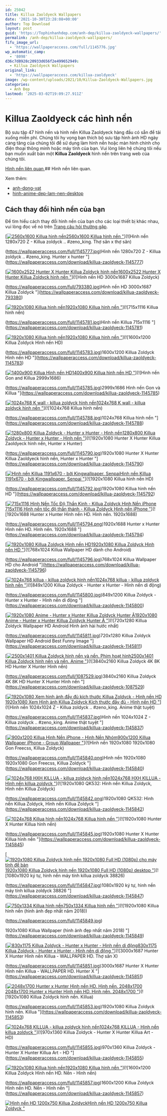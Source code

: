 ```yaml
---
id: 25042
title: Killua Zaoldyeck Wallpapers
date: '2021-10-30T23:28:08+00:00'
author: Top Download
layout: post
guid: 'https://Tophinhanhdep.com/anh-dep/killua-zaoldyeck-wallpapers/'
permalink: /anh-dep/killua-zaoldyeck-wallpapers/
fifu_image_url:
  - 'https://wallpaperaccess.com/full/1145776.jpg'
wp_automatic_camp:
  - '8098'
d36c7d8928c20933d656f2e499652949:
  - Killua Zaoldyeck Wallpapers
original_link:
  - 'https://wallpaperaccess.com/killua-zaoldyeck'
image: /wp-content/uploads/2021/10/Killua-Zaoldyeck-Wallpapers.jpg
categories:
  - Ảnh Đẹp
lastmod: '2025-03-02T19:09:27.911Z'
---
```

# Killua Zaoldyeck các hình nền

Bộ sưu tập 47 hình nền và hình nền Killua Zaoldyeck hàng đầu có sẵn để tải xuống miễn phí. Chúng tôi hy vọng bạn thích bộ sưu tập hình ảnh HD ngày càng tăng của chúng tôi để sử dụng làm hình nền hoặc màn hình chính cho điện thoại thông minh hoặc máy tính của bạn. Vui lòng liên hệ chúng tôi nếu bạn muốn xuất bản một **Killua Zaoldyeck** hình nền trên trang web của chúng tôi.

[Hình nền liên quan ](#related) ## Hình nền liên quan.

   
 Xem thêm:

   
- [anh-dong-vat](https://tophinhanhdep.com/the-gioi-dong-vat/anh-dong-vat/)
- [hinh-anime-dep-lam-nen-desktop](https://tophinhanhdep.com/anh-anime/hinh-anime-dep-lam-nen-desktop/)

## Cách thay đổi hình nền của bạn

Để tìm hiểu cách thay đổi hình nền của bạn cho các loại thiết bị khác nhau, vui lòng đọc về nó trên [Trang câu hỏi thường gặp](https://tophinhanhdep.com/faq/).

  
[[![2560x1600 Killua hình nền](https://wallpaperaccess.com/full/1145776.jpg)2560x1600 Killua hình nền "](https://wallpaperaccess.com/download/killua-zaoldyeck-1145776)](![Hình nền 1280x720 Z - Killua zoldyck .. #zeno_king.  Thợ săn x thợ săn)

(https://wallpaperaccess.com/full/1145777.jpg)Hình nền 1280x720 Z - Killua zoldyck .. #zeno\_king. Hunter x hunter "](https://wallpaperaccess.com/download/killua-zaoldyeck-1145777)

[[![1600x2522 Hunter X Hunter Killua Zoldyck hình nền](https://wallpaperaccess.com/full/1145778.jpg)1600x2522 Hunter X Hunter Killua Zoldyck hình nền "](https://wallpaperaccess.com/download/killua-zaoldyeck-1145778)](![Hình nền HD 3000x1687 Killua Zoldyck)

(https://wallpaperaccess.com/full/793380.jpg)Hình nền HD 3000x1687 Killua Zoldyck "](https://wallpaperaccess.com/download/killua-zaoldyeck-793380)

[[![1920x1080 Killua hình nền](https://wallpaperaccess.com/full/1145780.png)1920x1080 Killua hình nền "](https://wallpaperaccess.com/download/killua-zaoldyeck-1145780)](![715x1116 Killua hình nền)

(https://wallpaperaccess.com/full/1145781.jpg)Hình nền Killua 715x1116 "](https://wallpaperaccess.com/download/killua-zaoldyeck-1145781)

[[![1920x1080 Killua hình nền](https://wallpaperaccess.com/full/1145782.jpg)1920x1080 Killua hình nền "](https://wallpaperaccess.com/download/killua-zaoldyeck-1145782)](![1600x1200 Killua Zoldyck Hình nền HD)

(https://wallpaperaccess.com/full/1145783.jpg)1600x1200 Killua Zoldyck Hình nền HD "](https://wallpaperaccess.com/download/killua-zaoldyeck-1145783)

[[![1400x900 Killua Hình nền HD](https://wallpaperaccess.com/full/1145784.jpg)1400x900 Killua hình nền HD "](https://wallpaperaccess.com/download/killua-zaoldyeck-1145784)](![Hình nền Gon and Killua 2999x1686)

(https://wallpaperaccess.com/full/1145785.jpg)2999x1686 Hình nền Gon và Killua "](https://wallpaperaccess.com/download/killua-zaoldyeck-1145785)

[[![1024x768 K wall - killua zoldyck hình nền](https://wallpaperaccess.com/full/1145787.jpg)1024x768 K wall - killua zoldyck hình nền "](https://wallpaperaccess.com/download/killua-zaoldyeck-1145787)](![1024x768 Killua hình nền)

(https://wallpaperaccess.com/full/1145788.jpg)1024x768 Killua hình nền "](https://wallpaperaccess.com/download/killua-zaoldyeck-1145788)

[[![1280x800 Killua Zoldyck - Hunter x Hunter - Hình nền](https://wallpaperaccess.com/full/1145789.jpg)1280x800 Killua Zoldyck - Hunter x Hunter - Hình nền "](https://wallpaperaccess.com/download/killua-zaoldyeck-1145789)](![1920x1080 Hunter X Hunter Killua Zaoldyeck hình nền, Hunter x Hunter)

(https://wallpaperaccess.com/full/1145790.jpg)1920x1080 Hunter X Hunter Killua Zaoldyeck hình nền, Hunter x Hunter "](https://wallpaperaccess.com/download/killua-zaoldyeck-1145790)

[[![Hình nền Killua 1191x670 - bởi Kingwallpaper.  Senpai](https://wallpaperaccess.com/full/263319.jpg)Hình nền Killua 1191x670 - bởi Kingwallpaper. Senpai "](https://wallpaperaccess.com/download/killua-zaoldyeck-263319)](![1920x1080 Killua hình nền HD)

(https://wallpaperaccess.com/full/1145792.jpg)1920x1080 Killua hình nền HD "](https://wallpaperaccess.com/download/killua-zaoldyeck-1145792)

[[![715x1116 Hình Nền Tốc Độ Thần Kinh - Killua Zoldyck Hình Nền iPhone](https://wallpaperaccess.com/full/1145793.jpg)715x1116 Hình nền tốc độ thần thánh - Killua Zoldyck Hình nền iPhone "](https://wallpaperaccess.com/download/killua-zaoldyeck-1145793)](![1920x1688 Hunter x Hunter Hình nền HD.  Hình nền.  1920x1688)

(https://wallpaperaccess.com/full/1145794.png)1920x1688 Hunter x Hunter Hình nền HD. Hình nền. 1920x1688 "](https://wallpaperaccess.com/download/killua-zaoldyeck-1145794)

[[![1920x1080 Killua Zoldyck Hình nền HD](https://wallpaperaccess.com/full/1145795.png)1920x1080 Killua Zoldyck Hình nền HD "](https://wallpaperaccess.com/download/killua-zaoldyeck-1145795)](![768x1024 Killua Wallpaper HD dành cho Android)

(https://wallpaperaccess.com/full/1145796.jpg)768x1024 Killua Wallpaper HD cho Android "](https://wallpaperaccess.com/download/killua-zaoldyeck-1145796)

[[![1024x768 killua - killua zoldyck hình nền](https://wallpaperaccess.com/full/1145797.jpg)1024x768 killua - killua zoldyck hình nền "](https://wallpaperaccess.com/download/killua-zaoldyeck-1145797)](![849x1200 Killua Zoldyck - Hunter x Hunter - Hình nền di động)

(https://wallpaperaccess.com/full/1145800.jpg)849x1200 Killua Zoldyck - Hunter x Hunter - Hình nền di động "](https://wallpaperaccess.com/download/killua-zaoldyeck-1145800)

[[![1920x1080 Anime - Hunter x Hunter Killua Zoldyck Hunter Ã](https://wallpaperaccess.com/full/1145810.jpg)1920x1080 Anime - Hunter x Hunter Killua Zoldyck Hunter Ã "](https://wallpaperaccess.com/download/killua-zaoldyeck-1145810)](![720x1280 Killua Zoldyck Wallpaper HD Android Hình ảnh hài hước nhất)

(https://wallpaperaccess.com/full/1145811.jpg)720x1280 Killua Zoldyck Wallpaper HD Android Best Funny Image "](https://wallpaperaccess.com/download/killua-zaoldyeck-1145811)

[[![2500x1401 Killua Zoldyck hình nền và nền.  Phim hoạt hình](https://wallpaperaccess.com/full/1145823.png)2500x1401 Killua Zoldyck hình nền và nền. Anime "](https://wallpaperaccess.com/download/killua-zaoldyeck-1145823)](![3840x2160 Killua Zoldyck 4K 8K HD Hunter X Hunter Hình nền)

(https://wallpaperaccess.com/full/1087529.jpg)3840x2160 Killua Zoldyck 4K 8K HD Hunter X Hunter Hình nền "](https://wallpaperaccess.com/download/killua-zaoldyeck-1087529)

[[![1920x1080 Xem hình ảnh đầy đủ kích thước Killua Zoldyck - Hình nền HD](https://wallpaperaccess.com/full/1145826.png)1920x1080 Xem Hình ảnh Killua Zoldyck Kích thước đầy đủ - Hình nền HD "](https://wallpaperaccess.com/download/killua-zaoldyeck-1145826)](![Hình nền 1024x1024 Z - Killua zoldyck .. #zeno_king.  Anime thật tuyệt)

(https://wallpaperaccess.com/full/1145837.jpg)Hình nền 1024x1024 Z - Killua zoldyck .. #zeno\_king. Anime thật tuyệt "](https://wallpaperaccess.com/download/killua-zaoldyeck-1145837)

[[![900x1200 Killua Hình Nền iPhone - Hình Nền Nhóm](https://wallpaperaccess.com/full/1145838.jpg)900x1200 Killua Wallpaper iPhone - Group Wallpaper "](https://wallpaperaccess.com/download/killua-zaoldyeck-1145838)](![Hình nền 1920x1080 1920x1080 Gon Freecss, Killua Zoldyck)

(https://wallpaperaccess.com/full/1145840.png)Hình nền 1920x1080 1920x1080 Gon Freecss, Killua Zoldyck "](https://wallpaperaccess.com/download/killua-zaoldyeck-1145840)

[[![1024x768 HXH KILLUA - killua zoldyck hình nền](https://wallpaperaccess.com/full/1145841.jpg)1024x768 HXH KILLUA - Hình nền killua zoldyck "](https://wallpaperaccess.com/download/killua-zaoldyeck-1145841)](![1920x1080 QK532: Hình nền Killua Zoldyck, Hình nền Killua Zoldyck)

(https://wallpaperaccess.com/full/1145842.png)1920x1080 QK532: Hình nền Killua Zoldyck, Hình nền Killua Zoldyck "](https://wallpaperaccess.com/download/killua-zaoldyeck-1145842)

[[![1024x768 Killua hình nền](https://wallpaperaccess.com/full/1145843.jpg)1024x768 Killua hình nền "](https://wallpaperaccess.com/download/killua-zaoldyeck-1145843)](![1920x1080 Hunter X Hunter Killua hình nền)

(https://wallpaperaccess.com/full/1145845.jpg)1920x1080 Hunter X Hunter Killua hình nền "](https://wallpaperaccess.com/download/killua-zaoldyeck-1145845)

[[![1920x1080 Killua Zoldyck hình nền 1920x1080 Full HD (1080p) cho máy tính để bàn](https://wallpaperaccess.com/full/1082500.jpg)1920x1080 Killua Zoldyck hình nền 1920x1080 Full HD (1080p) desktop "](https://wallpaperaccess.com/download/killua-zaoldyeck-1082500)](![1080x1920 ký tự, hình nền máy tính killua zoldyck 38826)

(https://wallpaperaccess.com/full/1145847.jpg)1080x1920 ký tự, hình nền máy tính killua zoldyck 38826 "](https://wallpaperaccess.com/download/killua-zaoldyeck-1145847)

[[![750x1334 Killua hình nền](https://wallpaperaccess.com/full/1145848.jpg)750x1334 Killua hình nền "](https://wallpaperaccess.com/download/killua-zaoldyeck-1145848)](![1920x1080 Killua hình nền (hình ảnh đẹp nhất năm 2018))

(https://wallpaperaccess.com/full/1145849.jpg)

1920x1080 Killua Wallpaper (hình ảnh đẹp nhất năm 2018) "](https://wallpaperaccess.com/download/killua-zaoldyeck-1145849)

[[![830x1175 Killua Zoldyck - Hunter x Hunter - Hình nền di động](https://wallpaperaccess.com/full/1145850.jpg)830x1175 Killua Zoldyck - Hunter x Hunter - Hình nền di động "](https://wallpaperaccess.com/download/killua-zaoldyeck-1145850)](![3000x1687 Hunter X Hunter Hình nền Killua - WALLPAPER HD.  Thợ săn X)

(https://wallpaperaccess.com/full/1145851.jpg)3000x1687 Hunter X Hunter Hình nền Killua - WALLPAPER HD. Hunter X "](https://wallpaperaccess.com/download/killua-zaoldyeck-1145851)

[[![2048x1700 Hunter x Hunter Hình nền HD.  Hình nền.  2048x1700](https://wallpaperaccess.com/full/1145852.png)2048x1700 Hunter x Hunter Hình nền HD. Hình nền. 2048x1700 "](https://wallpaperaccess.com/download/killua-zaoldyeck-1145852)](![1920x1080 Killua Zoldyck hình nền.  Killua)

(https://wallpaperaccess.com/full/1145853.jpg)1920x1080 Killua Zoldyck hình nền. Killua "](https://wallpaperaccess.com/download/killua-zaoldyeck-1145853)

[[![1024x768 KILLUA - killua zoldyck hình nền](https://wallpaperaccess.com/full/1145854.jpg)1024x768 KILLUA - Hình nền killua zoldyck "](https://wallpaperaccess.com/download/killua-zaoldyeck-1145854)](![970x1360 Killua Zoldyck - Hunter X Hunter Killua Art - HD)

(https://wallpaperaccess.com/full/1145855.jpg)970x1360 Killua Zoldyck - Hunter X Hunter Killua Art - HD "](https://wallpaperaccess.com/download/killua-zaoldyeck-1145855)

[[![1920x1080 Killua hình nền](https://wallpaperaccess.com/full/1145856.jpg)1920x1080 Killua hình nền "](https://wallpaperaccess.com/download/killua-zaoldyeck-1145856)](![1600x1200 Killua Zoldyck Hình nền HD.  Nền - Hình nền)

(https://wallpaperaccess.com/full/1145857.jpg)1600x1200 Killua Zoldyck Hình nền HD. Nền - Hình nền "](https://wallpaperaccess.com/download/killua-zaoldyeck-1145857)

[![Hình nền HD 1200x750 Killua Zoldyck](https://wallpaperaccess.com/full/1145858.jpg)Hình nền HD 1200x750 Killua Zoldyck "](https://wallpaperaccess.com/download/killua-zaoldyeck-1145858)
